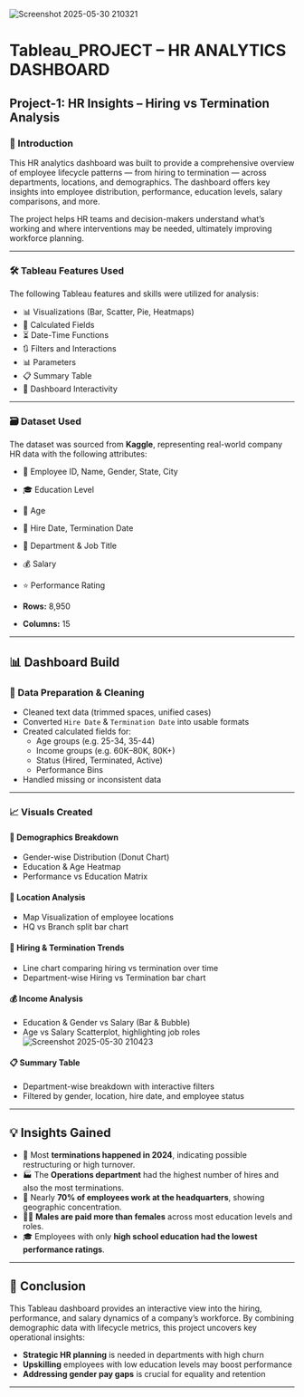 ![Screenshot 2025-05-30 210321](https://github.com/user-attachments/assets/08019c7e-fca5-479e-926a-73c3053ccd01)


# Tableau_PROJECT – HR ANALYTICS DASHBOARD

## Project-1: **HR Insights – Hiring vs Termination Analysis**

### 📌 Introduction

This HR analytics dashboard was built to provide a comprehensive overview of employee lifecycle patterns — from hiring to termination — across departments, locations, and demographics. The dashboard offers key insights into employee distribution, performance, education levels, salary comparisons, and more.

The project helps HR teams and decision-makers understand what’s working and where interventions may be needed, ultimately improving workforce planning.

---

### 🛠 Tableau Features Used

The following Tableau features and skills were utilized for analysis:

- 📊 Visualizations (Bar, Scatter, Pie, Heatmaps)
- 🧮 Calculated Fields
- ⏳ Date-Time Functions
- 🔃 Filters and Interactions
- 📊 Parameters
- 📋 Summary Table
- 🧠 Dashboard Interactivity

---

### 🗃️ Dataset Used

The dataset was sourced from **Kaggle**, representing real-world company HR data with the following attributes:

- 👤 Employee ID, Name, Gender, State, City  
- 🎓 Education Level  
- 🎂 Age  
- 📅 Hire Date, Termination Date  
- 🏢 Department & Job Title  
- 💰 Salary  
- ⭐ Performance Rating

- **Rows:** 8,950  
- **Columns:** 15

---

## 📊 Dashboard Build

### 🔧 Data Preparation & Cleaning

- Cleaned text data (trimmed spaces, unified cases)
- Converted `Hire Date` & `Termination Date` into usable formats
- Created calculated fields for:
  - Age groups (e.g. 25-34, 35-44)
  - Income groups (e.g. 60K–80K, 80K+)
  - Status (Hired, Terminated, Active)
  - Performance Bins
- Handled missing or inconsistent data

---

### 📈 Visuals Created

#### 👥 Demographics Breakdown

- Gender-wise Distribution (Donut Chart)
- Education & Age Heatmap
- Performance vs Education Matrix

#### 📍 Location Analysis

- Map Visualization of employee locations
- HQ vs Branch split bar chart

#### 🧮 Hiring & Termination Trends

- Line chart comparing hiring vs termination over time
- Department-wise Hiring vs Termination bar chart

#### 💰 Income Analysis

- Education & Gender vs Salary (Bar & Bubble)
- Age vs Salary Scatterplot, highlighting job roles
  ![Screenshot 2025-05-30 210423](https://github.com/user-attachments/assets/675056cc-b0bd-45df-babe-c65590e8ad68)
  
#### 📋 Summary Table

- Department-wise breakdown with interactive filters
- Filtered by gender, location, hire date, and employee status

---

## 💡 Insights Gained

- 🚪 Most **terminations happened in 2024**, indicating possible restructuring or high turnover.
- 🏭 The **Operations department** had the highest number of hires and also the most terminations.
- 📍 Nearly **70% of employees work at the headquarters**, showing geographic concentration.
- 👨‍💼 **Males are paid more than females** across most education levels and roles.
- 🎓 Employees with only **high school education had the lowest performance ratings**.

---

## 🧾 Conclusion

This Tableau dashboard provides an interactive view into the hiring, performance, and salary dynamics of a company’s workforce. By combining demographic data with lifecycle metrics, this project uncovers key operational insights:

- **Strategic HR planning** is needed in departments with high churn
- **Upskilling** employees with low education levels may boost performance
- **Addressing gender pay gaps** is crucial for equality and retention

---


